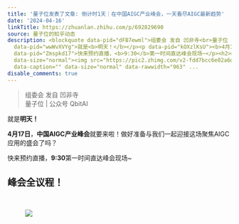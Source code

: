 ```yaml
---
title: '量子位发表了文章: 倒计时1天｜在中国AIGC产业峰会，一天看尽AIGC最新趋势'
date: '2024-04-16'
linkTitle: https://zhuanlan.zhihu.com/p/692829690
source: 量子位的知乎动态
description: <blockquote data-pid="dFB7ewml">组委会 发自 凹非寺<br>量子位 | 公众号 QbitAI</blockquote><p
  data-pid="wwWvXVYg">就是<b>明天！</b></p><p data-pid="kOXzlKsU"><b>4月17日</b>，<b>中国AIGC产业峰会</b>就要来啦！做好准备与我们一起迎接这场聚焦AIGC应用的盛会了吗？</p><p
  data-pid="Zmspkd17">快来预约直播，<b>9:30</b>第一时间直达峰会现场~</p><h2>峰会全议程！</h2><p class="ztext-empty-paragraph"><br></p><figure
  data-size="normal"><img src="https://pic2.zhimg.com/v2-fdd7bcc6e02a6d948d2b768685b86d95_1440w.jpg"
  data-caption="" data-size="normal" data-rawwidth="963" ...
disable_comments: true
---
```

<blockquote data-pid="dFB7ewml">组委会 发自 凹非寺<br>量子位 | 公众号 QbitAI</blockquote><p data-pid="wwWvXVYg">就是<b>明天！</b></p><p data-pid="kOXzlKsU"><b>4月17日</b>，<b>中国AIGC产业峰会</b>就要来啦！做好准备与我们一起迎接这场聚焦AIGC应用的盛会了吗？</p><p data-pid="Zmspkd17">快来预约直播，<b>9:30</b>第一时间直达峰会现场~</p><h2>峰会全议程！</h2><p class="ztext-empty-paragraph"><br></p><figure data-size="normal"><img src="https://pic2.zhimg.com/v2-fdd7bcc6e02a6d948d2b768685b86d95_1440w.jpg" data-caption="" data-size="normal" data-rawwidth="963" ...